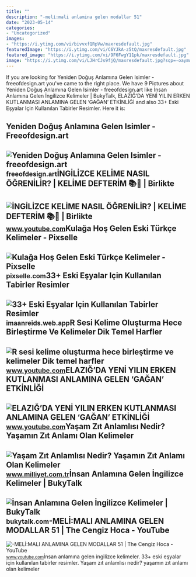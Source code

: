 ```yaml
---
title: ""
description: "-meli̇:mali anlamina gelen modallar 51"
date: "2023-05-14"
categories:
- "Uncategorized"
images:
- "https://i.ytimg.com/vi/bivvxfQRpVw/maxresdefault.jpg"
featuredImage: "https://i.ytimg.com/vi/C6YJkA-z5tQ/maxresdefault.jpg"
featured_image: "https://i.ytimg.com/vi/9F6FwgY11pk/maxresdefault.jpg"
image: "https://i.ytimg.com/vi/LJHrCJs9fjQ/maxresdefault.jpg?sqp=-oaymwEmCIAKENAF8quKqQMa8AEB-AH-CYAC0AWKAgwIABABGGUgXShOMA8=&amp;rs=AOn4CLDTJNg4cx8DD273m6-RsqFmudNJyQ"
---
```


If you are looking for Yeniden Doğuş Anlamına Gelen Isimler - freeofdesign.art you've came to the right place. We have 9 Pictures about Yeniden Doğuş Anlamına Gelen Isimler - freeofdesign.art like İnsan Anlamına Gelen İngilizce Kelimeler | BukyTalk, ELAZIĞ’DA YENİ YILIN ERKEN KUTLANMASI ANLAMINA GELEN ‘GAĞAN’ ETKİNLİĞİ and also 33+ Eski Eşyalar Için Kullanılan Tabirler Resimler. Here it is:

Yeniden Doğuş Anlamına Gelen Isimler - Freeofdesign.art
-------------------------------------------------------

 ![Yeniden Doğuş Anlamına Gelen Isimler - freeofdesign.art](https://img.paratic.com/dosya/2017/03/efsunkar-eski-turkce-kelimeler.jpg) <small>freeofdesign.art</small>İNGİLİZCE KELİME NASIL ÖĞRENİLİR? | KELİME DEFTERİM 📚📖 | Birlikte
-----------------------------------------------------------------

 ![İNGİLİZCE KELİME NASIL ÖĞRENİLİR? | KELİME DEFTERİM 📚📖 | Birlikte](https://i.ytimg.com/vi/bivvxfQRpVw/maxresdefault.jpg) <small>www.youtube.com</small>Kulağa Hoş Gelen Eski Türkçe Kelimeler - Pixselle
-------------------------------------------------

 ![Kulağa Hoş Gelen Eski Türkçe Kelimeler - Pixselle](https://pixselle.com/wp-content/uploads/2020/04/eski-turkce-kelimeler-anlamlari.jpg) <small>pixselle.com</small>33+ Eski Eşyalar Için Kullanılan Tabirler Resimler
--------------------------------------------------

 ![33+ Eski Eşyalar Için Kullanılan Tabirler Resimler](https://img.paratic.com/dosya/2017/03/perdebirun-eski-turkce-kelimeler.jpg) <small>imaanreids.web.app</small>R Sesi Kelime Oluşturma Hece Birleştirme Ve Kelimeler Dik Temel Harfler
-----------------------------------------------------------------------

 ![R sesi kelime oluşturma hece birleştirme ve kelimeler Dik temel harfler](https://i.ytimg.com/vi/9F6FwgY11pk/maxresdefault.jpg) <small>www.youtube.com</small>ELAZIĞ’DA YENİ YILIN ERKEN KUTLANMASI ANLAMINA GELEN ‘GAĞAN’ ETKİNLİĞİ
----------------------------------------------------------------------

 ![ELAZIĞ’DA YENİ YILIN ERKEN KUTLANMASI ANLAMINA GELEN ‘GAĞAN’ ETKİNLİĞİ](https://i.ytimg.com/vi/LJHrCJs9fjQ/maxresdefault.jpg?sqp=-oaymwEmCIAKENAF8quKqQMa8AEB-AH-CYAC0AWKAgwIABABGGUgXShOMA8=&rs=AOn4CLDTJNg4cx8DD273m6-RsqFmudNJyQ) <small>www.youtube.com</small>Yaşam Zıt Anlamlısı Nedir? Yaşamın Zıt Anlamı Olan Kelimeler
------------------------------------------------------------

 ![Yaşam Zıt Anlamlısı Nedir? Yaşamın Zıt Anlamı Olan Kelimeler](https://i2.milimaj.com/i/milliyet/75/869x477/5ff1242f554287181c5d8612.jpg) <small>www.milliyet.com.tr</small>İnsan Anlamına Gelen İngilizce Kelimeler | BukyTalk
---------------------------------------------------

 ![İnsan Anlamına Gelen İngilizce Kelimeler | BukyTalk](https://bukytalk.com/blog/wp-content/uploads/2022/05/insan-anlamina-gelen-ingilizce-kelimeler.png) <small>bukytalk.com</small>-MELİ:MALI ANLAMINA GELEN MODALLAR 51 | The Cengiz Hoca - YouTube
-----------------------------------------------------------------

 ![-MELİ:MALI ANLAMINA GELEN MODALLAR 51 | The Cengiz Hoca - YouTube](https://i.ytimg.com/vi/C6YJkA-z5tQ/maxresdefault.jpg) <small>www.youtube.com</small>İnsan anlamına gelen i̇ngilizce kelimeler. 33+ eski eşyalar için kullanılan tabirler resimler. Yaşam zıt anlamlısı nedir? yaşamın zıt anlamı olan kelimeler
